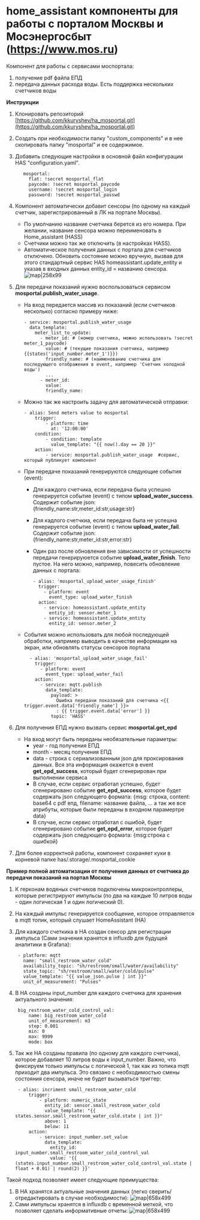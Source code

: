 # home_assistant компоненты для работы с порталом Москвы и Мосэнергосбыт (https://www.mos.ru)

Компонент для работы с сервисами моспортала:
1. получение pdf файла ЕПД
2. передача данных расхода воды. Есть поддержка нескольких счетчиков воды

**Инструкции**
1. Клонировать репозиторий [https://github.com/kkuryshev/ha_mosportal.git](https://github.com/kkuryshev/ha_mosportal.git)
2. Создать при необходимости папку "custom_components" и в нее скопировать папку "mosportal" и ее содержимое.
3. Добавить следующие настройки в основной файл конфигурации HAS "configuration.yaml". 

          mosportal:
            flat: !secret mosportal_flat
            paycode: !secret mosportal_paycode
            username: !secret mosportal_login
            password: !secret mosportal_passwd

4. Компонент автоматически добавит сенсоры (по одному на каждый счетчик, зарегистрированный в ЛК на портале Москвы). 
   * По умолчанию название счетчика берется из его номера. При желании, название сенсора можно переименовать в Home_assistant (HASS)
   * Счетчики можно так же отключить (в настройках HASS). 
   * Автоматическое получения данных с портала для счетчиков отключено. Обновить состояние можно вручную, вызвав для этого стандартный сервис HAS homeassistant.update_entity и указав в входных данных entity_id = названию сенсора. 
  ![map|258x99](img/sensor.png)

5. Для передачи показаний нужно воспользоваться сервисом **mosportal.publish_water_usage**. 
    * На вход передается массив из показаний (если счетчиков несколько) согласно примеру ниже:
   
          - service: mosportal.publish_water_usage
            data_template:
              meter_list_to_update:
                - meter_id: # (номер счетчика, можно использовать !secret meter_1_paycode)
                  value: # (текущие показания счетчика, например {{states('input_number.meter_1')}})
                  friendly_name: # (наименование счетчика для последующего отображения в event, например 'Счетчик холодной воды')                    
                  ...
                - meter_id:
                  value:
                  friendly_name: 

    * Можно так же настроить задачу для автоматической отправки:
  
          - alias: Send meters value to mosportal
              trigger:
                  - platform: time
                    at: '12:00:00'
              condition:
                  - condition: template
                    value_template: "{{ now().day == 20 }}"
              action:
                  - service: mosportal.publish_water_usage  #сервис, который публикует компонент 

    * При передаче показаний генерируются следующие события  (event):
      * Для каждого счетчика, если передача была успешно генерируется событие (event) с типом **upload_water_success**. Содержит событие json: {friendly_name:str,meter_id:str,usage:str}
      * Для кадлого счетчкиа, если передача была не успешна генерируется событие (event) с типом **upload_water_fail**. Содержит событие json: {friendly_name:str,meter_id:str,error:str}
      * Один раз после обновления вне зависимости от успешности передачи генерируюется событие **upload_water_finish**. Тело пустое. На него можно, например, повесить обновление данных с портала:

            - alias: 'mosportal_upload_water_usage_finish'
              trigger:
                - platform: event
                  event_type: upload_water_finish
              action:
                - service: homeassistant.update_entity
                  entity_id: sensor.meter_1
                - service: homeassistant.update_entity
                  entity_id: sensor.meter_2

                  

    * События можно использовать для любой последующей обработки, например выводить в качестве информации на экран, или обновлять статусы сенсоров портала

            - alias: 'mosportal_upload_water_usage_fail'
              trigger:
                - platform: event
                  event_type: upload_water_fail
              action:
                - service: mqtt.publish
                  data_template:
                    payload: >
                      Ошибка передачи показаний для счетчика <{{ trigger.event.data['friendly_name'] }}>
                      : {{ trigger.event.data['error'] }}
                    topic: 'HASS'
6. Для получения ЕПД нужно вызвать сервис **mosportal.get_epd**
   * На вход могут быть переданы необязательные параметры:
     * year - год получения ЕПД
     * month - месяц получения EПД
     * data - строка с сериализованным json для проксирования данных. Вся эта информация окажется в event **get_epd_success**, который будет сгенерирован при выполнении сервиса
     * В случае, если сервис отработал успешно, будет сгенерировано событие **get_epd_success**, которое будет содержать json следующего формата: {msg: строка, content: base64 с pdf епд, filename: название файла, ... а так же все атрибуты, которые были переданы в входном парамертре data}
     * В случае, если сервис отработал с ошибой, будет сгенерировано событие **get_epd_error**, которое будет содержать json следующего формата: {msg:строка с ошибкой}

7. Для более корректной работы, компонент сохраняет куки в корневой папке has/.storage/.mosportal_cookie
   
**Пример полной автоматизации от получения данных от счетчика до передачи показаний на портал Москвы**
1. К герконам водяных счетчиков подключены микроконтроллеры, которые регистрируют импульсы (по два на каждые 10 литров воды - один логическая 1 и один логический 0). 
2. На каждый импульс генерируется сообщение, которое отправляется в mqtt топик, который слушает HomeAssistant (HA)
3. Для каждого счеткика в HA создан сенсор для регистрации импульса (Сами значения хранятся в influxdb для будущей аналитики в Grafana):
  
        - platform: mqtt
          name: "small_restroom_water_cold"
          availability_topic: "sh/restroom/small/water/availability"
          state_topic: "sh/restroom/small/water/cold/pulse"
          value_template: "{{ value_json.pulse | int }}"
          unit_of_measurement: "Pulses"

4. В HA созданы input_number для каждого счетчика для хранения актуального значения:
  
        big_restroom_water_cold_control_val:
            name: big_restroom_water_cold
            unit_of_measurement: m3
            step: 0.001
            min: 0
            max: 9999
            mode: box

5. Так же HA созданы правила (по одному для каждого счетчика), которое добавляет 10 литров воды к input_number. Важно, что фиксируем только импульсы с логической 1, так как из топика mqtt приходит два импульса. Это связано с необходимостью смены состояния сенсора, иначе не будет вызываться триггер:
  
        - alias: incriment small_restroom_water_cold
            trigger:
                - platform: numeric_state
                  entity_id: sensor.small_restroom_water_cold
                  value_template: "{{ states.sensor.small_restroom_water_cold.state | int }}"
                  above: 1
                  below: 11
            action:
                - service: input_number.set_value
                  data_template:
                    entity_id: input_number.small_restroom_water_cold_control_val
                    value: '{{ (states.input_number.small_restroom_water_cold_control_val.state | float + 0.01) | round(2) }}'

Такой подход позволяет имеет следующие преимущества:
1. В HA хранятся актуальные значения данных (легко сверить/отредактировать в случае необходимости):
![map|658x499](img/1.png)
2. Сами импульсы хранятся в influxdb с временной меткой, что позволяет сделать информативные отчеты:
![map|658x499](img/2.png)